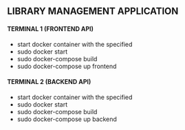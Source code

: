 ## LIBRARY MANAGEMENT APPLICATION

#### TERMINAL 1 (FRONTEND API)
- start docker container with the specified
- sudo docker start
- sudo docker-compose build
- sudo docker-compose up frontend


#### TERMINAL 2 (BACKEND API)
- start docker container with the specified
- sudo docker start
- sudo docker-compose build
- sudo docker-compose up backend